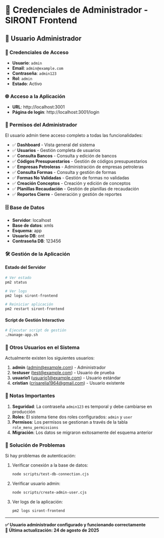 # 🔐 Credenciales de Administrador - SIRONT Frontend

## 👤 Usuario Administrador

### 📧 Credenciales de Acceso
- **Usuario**: `admin`
- **Email**: `admin@example.com`
- **Contraseña**: `admin123`
- **Rol**: `admin`
- **Estado**: Activo

### 🌐 Acceso a la Aplicación
- **URL**: http://localhost:3001
- **Página de login**: http://localhost:3001/login

### 🔑 Permisos del Administrador
El usuario admin tiene acceso completo a todas las funcionalidades:

- ✅ **Dashboard** - Vista general del sistema
- ✅ **Usuarios** - Gestión completa de usuarios
- ✅ **Consulta Bancos** - Consulta y edición de bancos
- ✅ **Códigos Presupuestarios** - Gestión de códigos presupuestarios
- ✅ **Empresas Petroleras** - Administración de empresas petroleras
- ✅ **Consulta Formas** - Consulta y gestión de formas
- ✅ **Formas No Validadas** - Gestión de formas no validadas
- ✅ **Creación Conceptos** - Creación y edición de conceptos
- ✅ **Planillas Recaudación** - Gestión de planillas de recaudación
- ✅ **Reportes Cierre** - Generación y gestión de reportes

### 🗄️ Base de Datos
- **Servidor**: localhost
- **Base de datos**: xmls
- **Esquema**: app
- **Usuario DB**: ont
- **Contraseña DB**: 123456

### 🛠️ Gestión de la Aplicación

#### Estado del Servidor
```bash
# Ver estado
pm2 status

# Ver logs
pm2 logs siront-frontend

# Reiniciar aplicación
pm2 restart siront-frontend
```

#### Script de Gestión Interactivo
```bash
# Ejecutar script de gestión
./manage-app.sh
```

### 🔄 Otros Usuarios en el Sistema
Actualmente existen los siguientes usuarios:

1. **admin** (admin@example.com) - Administrador
2. **testuser** (test@example.com) - Usuario de prueba
3. **usuario1** (usuario1@example.com) - Usuario estándar
4. **cristian** (crisarelia1964@gmail.com) - Usuario existente

### 📝 Notas Importantes

1. **Seguridad**: La contraseña `admin123` es temporal y debe cambiarse en producción
2. **Roles**: El sistema tiene dos roles configurados: `admin` y `user`
3. **Permisos**: Los permisos se gestionan a través de la tabla `role_menu_permissions`
4. **Migración**: Los datos se migraron exitosamente del esquema anterior

### 🔧 Solución de Problemas

Si hay problemas de autenticación:

1. Verificar conexión a la base de datos:
   ```bash
   node scripts/test-db-connection.cjs
   ```

2. Verificar usuario admin:
   ```bash
   node scripts/create-admin-user.cjs
   ```

3. Ver logs de la aplicación:
   ```bash
   pm2 logs siront-frontend
   ```

---

**✅ Usuario administrador configurado y funcionando correctamente**  
**📅 Última actualización: 24 de agosto de 2025** 
